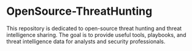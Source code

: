 # OpenSource-ThreatHunting

This repository is dedicated to open-source threat hunting and threat intelligence sharing. The goal is to provide useful tools, playbooks, and threat intelligence data for analysts and security professionals. 
